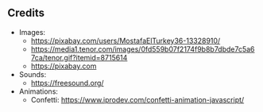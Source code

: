 ## Credits

- Images: 
    - https://pixabay.com/users/MostafaElTurkey36-13328910/
    - https://media1.tenor.com/images/0fd559b07f2174f9b8b7dbde7c5a67ca/tenor.gif?itemid=8715614
    - https://pixabay.com
- Sounds: 
    - https://freesound.org/
- Animations: 
    - Confetti: https://www.iprodev.com/confetti-animation-javascript/
